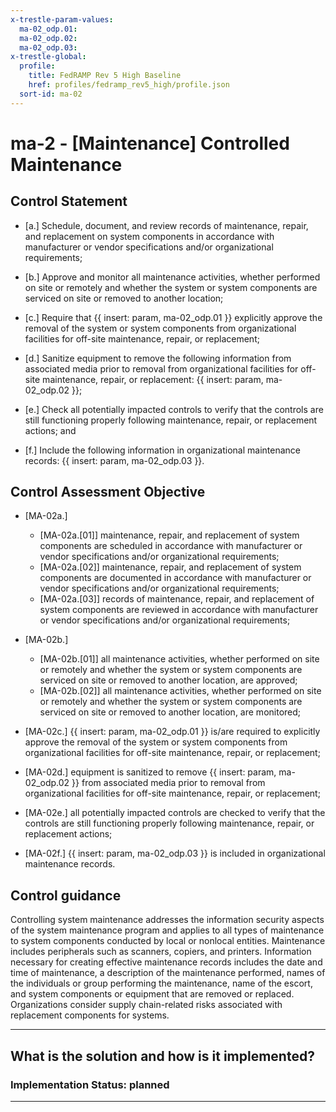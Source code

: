 ```yaml
---
x-trestle-param-values:
  ma-02_odp.01:
  ma-02_odp.02:
  ma-02_odp.03:
x-trestle-global:
  profile:
    title: FedRAMP Rev 5 High Baseline
    href: profiles/fedramp_rev5_high/profile.json
  sort-id: ma-02
---
```


# ma-2 - \[Maintenance\] Controlled Maintenance

## Control Statement

- \[a.\] Schedule, document, and review records of maintenance, repair, and replacement on system components in accordance with manufacturer or vendor specifications and/or organizational requirements;

- \[b.\] Approve and monitor all maintenance activities, whether performed on site or remotely and whether the system or system components are serviced on site or removed to another location;

- \[c.\] Require that {{ insert: param, ma-02_odp.01 }} explicitly approve the removal of the system or system components from organizational facilities for off-site maintenance, repair, or replacement;

- \[d.\] Sanitize equipment to remove the following information from associated media prior to removal from organizational facilities for off-site maintenance, repair, or replacement: {{ insert: param, ma-02_odp.02 }};

- \[e.\] Check all potentially impacted controls to verify that the controls are still functioning properly following maintenance, repair, or replacement actions; and

- \[f.\] Include the following information in organizational maintenance records: {{ insert: param, ma-02_odp.03 }}.

## Control Assessment Objective

- \[MA-02a.\]

  - \[MA-02a.[01]\] maintenance, repair, and replacement of system components are scheduled in accordance with manufacturer or vendor specifications and/or organizational requirements;
  - \[MA-02a.[02]\] maintenance, repair, and replacement of system components are documented in accordance with manufacturer or vendor specifications and/or organizational requirements;
  - \[MA-02a.[03]\] records of maintenance, repair, and replacement of system components are reviewed in accordance with manufacturer or vendor specifications and/or organizational requirements;

- \[MA-02b.\]

  - \[MA-02b.[01]\] all maintenance activities, whether performed on site or remotely and whether the system or system components are serviced on site or removed to another location, are approved;
  - \[MA-02b.[02]\] all maintenance activities, whether performed on site or remotely and whether the system or system components are serviced on site or removed to another location, are monitored;

- \[MA-02c.\] {{ insert: param, ma-02_odp.01 }} is/are required to explicitly approve the removal of the system or system components from organizational facilities for off-site maintenance, repair, or replacement;

- \[MA-02d.\] equipment is sanitized to remove {{ insert: param, ma-02_odp.02 }} from associated media prior to removal from organizational facilities for off-site maintenance, repair, or replacement;

- \[MA-02e.\] all potentially impacted controls are checked to verify that the controls are still functioning properly following maintenance, repair, or replacement actions;

- \[MA-02f.\] {{ insert: param, ma-02_odp.03 }} is included in organizational maintenance records.

## Control guidance

Controlling system maintenance addresses the information security aspects of the system maintenance program and applies to all types of maintenance to system components conducted by local or nonlocal entities. Maintenance includes peripherals such as scanners, copiers, and printers. Information necessary for creating effective maintenance records includes the date and time of maintenance, a description of the maintenance performed, names of the individuals or group performing the maintenance, name of the escort, and system components or equipment that are removed or replaced. Organizations consider supply chain-related risks associated with replacement components for systems.

______________________________________________________________________

## What is the solution and how is it implemented?

<!-- For implementation status enter one of: implemented, partial, planned, alternative, not-applicable -->

<!-- Note that the list of rules under ### Rules: is read-only and changes will not be captured after assembly to JSON -->

<!-- Add control implementation description here for control: ma-2 -->

### Implementation Status: planned

______________________________________________________________________
